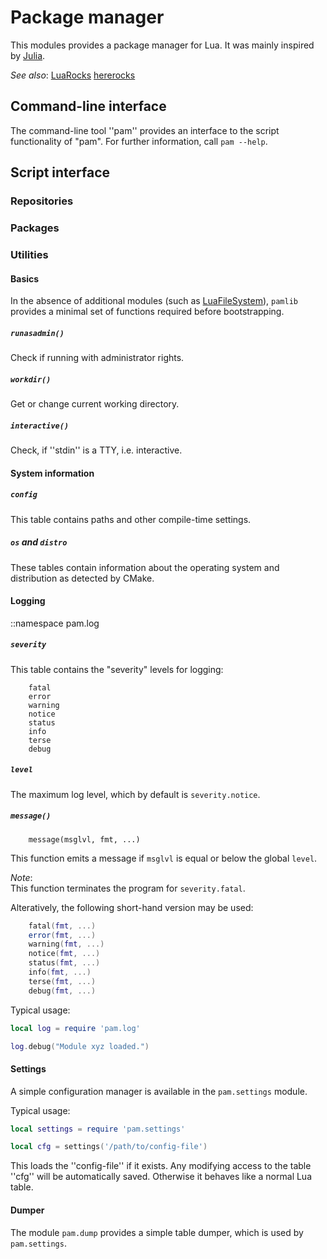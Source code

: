 # Package manager

This modules provides a package manager for Lua. It was mainly inspired by
[Julia](https://julialang.org). 

*See also*:
    [LuaRocks](https://luarocks.org/)
    [hererocks](https://github.com/luarocks/hererocks)

## Command-line interface

The command-line tool ''pam'' provides an interface to the script functionality
of "pam". For further information, call `pam --help`.

## Script interface

### Repositories

### Packages

### Utilities

#### Basics

In the absence of additional modules (such as [LuaFileSystem](https://github.com/lunarmodules/luafilesystem)), 
`pamlib` provides a minimal set of functions required before bootstrapping.

##### `runasadmin()`

Check if running with administrator rights. 

##### `workdir()`

Get or change current working directory.

##### `interactive()`

Check, if ''stdin'' is a TTY, i.e. interactive.

#### System information

##### `config`

This table contains paths and other compile-time settings.

##### `os` and `distro`

These tables contain information about the operating system and distribution
as detected by CMake.

#### Logging

::namespace pam.log

##### `severity`

This table contains the "severity" levels for logging:

```
    fatal
    error
    warning
    notice
    status
    info
    terse
    debug
```

##### `level`

The maximum log level, which by default is `severity.notice`.

##### `message()`

```[.lua]
    message(msglvl, fmt, ...)
```

This function emits a message if `msglvl` is equal or below the global `level`.

*Note*:<br/>
This function terminates the program for `severity.fatal`.

Alteratively, the following short-hand version may be used:
```.lua
    fatal(fmt, ...)
    error(fmt, ...)
    warning(fmt, ...)
    notice(fmt, ...)
    status(fmt, ...)
    info(fmt, ...)
    terse(fmt, ...)
    debug(fmt, ...)
```

Typical usage:
```.lua
local log = require 'pam.log'

log.debug("Module xyz loaded.")
```

#### Settings

A simple configuration manager is available in the `pam.settings` module.

Typical usage:
```.lua
local settings = require 'pam.settings'

local cfg = settings('/path/to/config-file')
```
This loads the ''config-file'' if it exists. Any modifying access to the
table ''cfg'' will be automatically saved. Otherwise it behaves like a
normal Lua table.

#### Dumper

The module `pam.dump` provides a simple table dumper, which is used by 
`pam.settings`.

